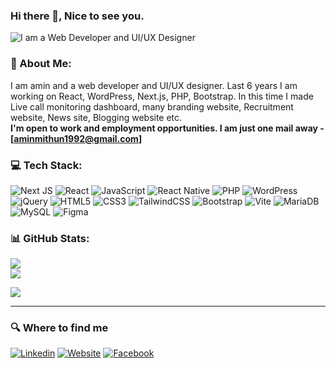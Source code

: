 ### Hi there 👋, Nice to see you.

![I am a Web Developer and UI/UX Designer](https://media.licdn.com/dms/image/v2/D4D16AQGmmBdTHZkD8A/profile-displaybackgroundimage-shrink_350_1400/profile-displaybackgroundimage-shrink_350_1400/0/1704014238235?e=1747267200&v=beta&t=tDuUu8cCRqnk1yOUXoTiibdzUc3GVfsmJzscJvltEfU)

### 🧑 About Me:
I am amin and a web developer and UI/UX designer. Last 6 years I am working on React, WordPress, Next.js, PHP, Bootstrap. In this time I made Live call monitoring dashboard, many branding website, Recruitment website, News site, Blogging website etc. </br>
**I'm open to work and employment opportunities. I am just one mail away - [aminmithun1992@gmail.com]**

### 💻 Tech Stack:
![Next JS](https://img.shields.io/badge/Next-black?style=flat-square&logo=next.js&logoColor=white) 
![React](https://img.shields.io/badge/react-%2320232a.svg?style=flat-square&logo=react&logoColor=%2361DAFB)
![JavaScript](https://img.shields.io/badge/JavaScript-F7DF1E?style=flat-square&logo=javascript&logoColor=black)
![React Native](https://img.shields.io/badge/react_native-%2320232a.svg?style=flat-square&logo=react&logoColor=%2361DAFB)
![PHP](https://img.shields.io/badge/php-%23777BB4.svg?style=flat-square&logo=php&logoColor=white)
![WordPress](https://img.shields.io/badge/WordPress-%23117AC9.svg?style=flat-square&logo=WordPress&logoColor=white) 
![jQuery](https://img.shields.io/badge/jQuery-0769AD?style=flat-square&logo=jquery&logoColor=white)
![HTML5](https://img.shields.io/badge/html5-%23E34F26.svg?style=flat-square&logo=html5&logoColor=white)
![CSS3](https://img.shields.io/badge/CSS3-1572B6?style=flat-square&logo=css3&logoColor=white)
![TailwindCSS](https://img.shields.io/badge/tailwindcss-%2338B2AC.svg?style=flat-square&logo=tailwind-css&logoColor=white)
![Bootstrap](https://img.shields.io/badge/Bootstrap-563D7C?style=flat-square&logo=bootstrap&logoColor=white)
![Vite](https://img.shields.io/badge/vite-%23646CFF.svg?style=flat-square&logo=vite&logoColor=white) 
![MariaDB](https://img.shields.io/badge/MariaDB-003545?style=flat-square&logo=mariadb&logoColor=white) 
![MySQL](https://img.shields.io/badge/mysql-%2300000f.svg?style=flat-square&logo=mysql&logoColor=white) 
![Figma](https://img.shields.io/badge/figma-%23F24E1E.svg?style=flat-square&logo=figma&logoColor=white)

### 📊 GitHub Stats:
![](https://github-readme-stats.vercel.app/api/top-langs?username=mdaminali&show_icons=true&locale=en&layout=compact)<br/>
![](https://github-readme-stats.vercel.app/api?username=mdaminali&show_icons=true&locale=en)<br/>

[![](https://visitcount.itsvg.in/api?id=aminmithun&icon=0&color=0)](https://visitcount.itsvg.in)

---
### 🔍 Where to find me
[![Linkedin](https://img.shields.io/badge/LinkedIn-0077B5?style=flat-square&logo=linkedin&logoColor=white)](https://www.linkedin.com/in/aminmithun/) 
[![Website](https://img.shields.io/badge/Website-1DA1F2?style=flat-square&logo=website&logoColor=white)](https://aminmithun.netlify.app/)
[![Facebook](https://img.shields.io/badge/Facebook-1877F2?style=flat-square&logo=facebook&logoColor=white)](https://facebook.com/aminmithunbd)
